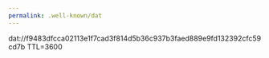 ```yaml
---
permalink: .well-known/dat
---
```

dat://f9483dfcca02113e1f7cad3f814d5b36c937b3faed889e9fd132392cfc59cd7b
TTL=3600